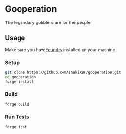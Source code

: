 # Gooperation

The legendary gobblers are for the people

## Usage

Make sure you have[Foundry](https://github.com/foundry-rs/foundry) installed on your machine.

### Setup

```sh
git clone https://github.com/shakiXBT/gooperation.git
cd gooperation
forge install 
```

### Build

```sh
forge build
```

### Run Tests

```sh
forge test
```

